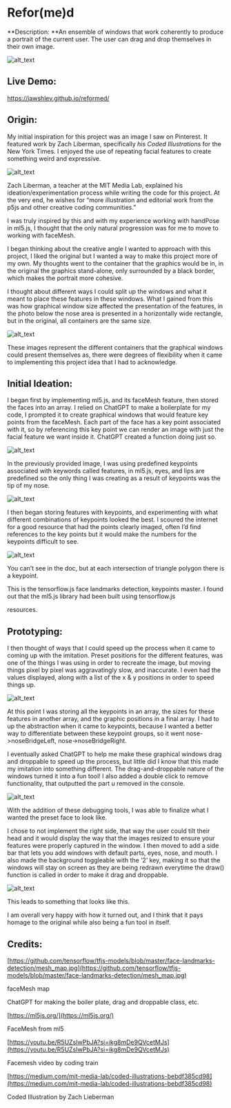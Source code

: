 # Refor(me)d

**Description: **An ensemble of windows that work coherently to produce a portrait of the current user. The user can drag and drop themselves in their own image.

![alt_text](images/image8.png "image_tooltip")

## Live Demo:
https://jawshlev.github.io/reformed/

## Origin:

My initial inspiration for this project was an image I saw on Pinterest. It featured work by Zach Liberman, specifically *his Coded Illustrations* for the New York Times. I enjoyed the use of repeating facial features to create something weird and expressive. 

![alt_text](images/image1.png "image_tooltip")

Zach Liberman, a teacher at the MIT Media Lab, explained his ideation/experimentation process while writing the code for this project. At the very end, he wishes for “more illustration and editorial work from the p5js and other creative coding communities.” 

I was truly inspired by this and with my experience working with handPose in ml5.js, I thought that the only natural progression was for me to move to working with faceMesh. 

I began thinking about the creative angle I wanted to approach with this project, I liked the original but I wanted a way to make this project more of my own. My thoughts went to the container that the graphics would be in, in the original the graphics stand-alone, only surrounded by a black border, which makes the portrait more cohesive.

I thought about different ways I could split up the windows and what it meant to place these features in these windows. What I gained from this was how graphical window size affected the presentation of the features, in the photo below the nose area is presented in a horizontally wide rectangle, but in the original, all containers are the same size.

![alt_text](images/image2.png "image_tooltip")

These images represent the different containers that the graphical windows could present themselves as, there were degrees of flexibility when it came to implementing this project idea that I had to acknowledge.


## Initial Ideation:

I began first by implementing ml5.js, and its faceMesh feature, then stored the faces into an array. I relied on ChatGPT to make a boilerplate for my code, I prompted it to create graphical windows that would feature key points from the faceMesh. Each part of the face has a key point associated with it, so by referencing this key point we can render an image with just the facial feature we want inside it. ChatGPT created a function doing just so.

![alt_text](images/image3.png "image_tooltip")

In the previously provided image, I was using predefined keypoints associated with keywords called features, in ml5.js, eyes, and lips are predefined so the only thing I was creating as a result of keypoints was the tip of my nose.

![alt_text](images/image4.png "image_tooltip")

I then began storing features with keypoints, and experimenting with what different combinations of keypoints looked the best. I scoured the internet for a good resource that had the points clearly imaged, often I’d find references to the key points but it would make the numbers for the keypoints difficult to see.

![alt_text](images/image5.png "image_tooltip")

You can’t see in the doc, but at each intersection of triangle polygon there is a keypoint.

This is the tensorflow.js face landmarks detection, keypoints master. I found out that the ml5.js library had been built using tensorflow.js 

resources.


## Prototyping:

I then thought of ways that I could speed up the process when it came to coming up with the imitation. Preset positions for the different features, was one of the things I was using in order to recreate the image, but moving things pixel by pixel was aggravatingly slow, and inaccurate. I even had the values displayed, along with a list of the x & y positions in order to speed things up.

![alt_text](images/image6.png "image_tooltip")


At this point I was storing all the keypoints in an array, the sizes for these features in another array, and the graphic positions in a final array. I had to up the abstraction when it came to keypoints, because I wanted a better way to differentiate between these keypoint groups, so it went nose->noseBridgeLeft, nose->noseBridgeRight.

I eventually asked ChatGPT to help me make these graphical windows drag and droppable to speed up the process, but little did I know that this made my imitation into something different. The drag-and-droppable nature of the windows turned it into a fun tool! I also added a double click to remove functionality, that outputted the part u removed in the console.

![alt_text](images/image7.png "image_tooltip")

With the addition of these debugging tools, I was able to finalize what I wanted the preset face to look like.

I chose to not implement the right side, that way the user could tilt their head and it would display the way that the images resized to ensure your features were properly captured in the window. I then moved to add a side bar that lets you add windows with default parts, eyes, nose, and mouth. I also made the background toggleable with the ‘2’ key, making it so that the windows will stay on screen as they are being redrawn everytime the draw() function is called in order to make it drag and droppable.

![alt_text](images/image8.png "image_tooltip")


This leads to something that looks like this. 

I am overall very happy with how it turned out, and I think that it pays homage to the original while also being a fun tool in itself.


## Credits:

[https://github.com/tensorflow/tfjs-models/blob/master/face-landmarks-detection/mesh_map.jpg](https://github.com/tensorflow/tfjs-models/blob/master/face-landmarks-detection/mesh_map.jpg)

faceMesh map

ChatGPT for making the boiler plate, drag and droppable class, etc.

[https://ml5js.org/](https://ml5js.org/)

FaceMesh from ml5

[https://youtu.be/R5UZsIwPbJA?si=ikg8mDe9QVcetMJs](https://youtu.be/R5UZsIwPbJA?si=ikg8mDe9QVcetMJs)

Facemesh video by coding train

[https://medium.com/mit-media-lab/coded-illustrations-bebdf385cd98](https://medium.com/mit-media-lab/coded-illustrations-bebdf385cd98)

Coded Illustration by Zach Lieberman
